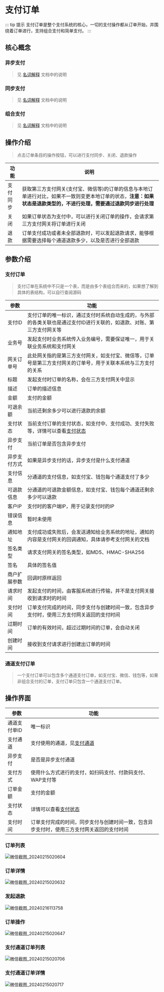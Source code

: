 # 支付订单
::: tip 提示
支付订单是整个支付系统的核心，一切的支付操作都从订单开始，并围绕着订单进行，支持组合支付和简单支付。
:::
## 核心概念

### 异步支付
> 见 [名词解释](/single/guides/overview/名词解释.md) 文档中的说明

### 同步支付
> 见 [名词解释](/single/guides/overview/名词解释.md) 文档中的说明

### 组合支付
> 见 [名词解释](/single/guides/overview/名词解释.md) 文档中的说明
## 操作介绍
> 点击订单条目的操作按钮，可以进行支付同步、关闭、退款操作

| 功能   | 说明                                                                                     |
|------|----------------------------------------------------------------------------------------|
| 支付同步 | 获取第三方支付网关(支付宝、微信等)的订单的信息与本地订单进行对比，如果不一致则变更本地订单的状态，**注意：如果状态是退款类型的，不进行处理，需要通过退款同步进行处理** |
| 关闭   | 如果订单状态为支付中，可以进行关闭订单的操作，会请求第三方支付网关将订单进行关闭                                               |
| 退款   | 订单支付成功或者未全部退款时，可以发起退款请求，能够根据需要选择每个通道退款多少，以及是否进行全部退款                                    |
## 参数介绍
### 支付订单
> 支付订单在系统中不只是一个表，而是由多个表组合而来的，如果想了解到具体的表结构，可以自行查阅源码
 
| 参数     | 功能                                                                                          |
|--------|---------------------------------------------------------------------------------------------|
| 支付ID   | 支付订单的唯一标识，通过支付时系统自动生成的，与外部的各类关联也是通过支付ID进行关联的，如退款、对账、第三方支付网关等                                |
| 业务号    | 发起支付时业务系统传入业务编号，需要保证唯一，用于关联业务系统和支付网关                                                        |
| 网关订单号  | 此处网关指的是第三方支付网关，如支付宝、微信等，订单号是第三方支付网关的订单号，用于关联本系统与三方支付的关系                                     |
| 标题     | 发起支付时订单的名称，会在三方支付网关中显示                                                                      |
| 描述     | 订单的描述信息                                                                                     |
| 金额     | 支付的金额                                                                                       |
| 可退余额   | 当前还剩余多少可以进行退款的余额                                                                            |
| 支付状态   | 当前支付订单的支付状态，如支付中、支付成功、支付失败等，详情可以查看[支付状态](/single/guides/other/常量和状态表.md#支付状态-paystatusenum) |
| 异步支付   | 当前订单是否包含异步支付                                                                                |
| 异步支付方式 | 如果是异步支付的话，异步支付是什么支付通道                                                                       |
| 支付信息   | 分通道的支付信息，如支付宝、钱包每个通道支付了多少                                                                   |
| 可退款信息  | 分通道的可退款金额信息，如支付宝、钱包每个通道还剩余多少可以退款                                                            |
| 客户IP   | 支付时的客户端IP，用于记录支付时的IP                                                                        |
| 错误信息   | 暂时未使用                                                                                       |
| 通知地址   | 支付成功或失败后，会发送通知给业务系统的地址，通知的内容是支付网关的回调通知，具体请参考支付网关的文档                                         |
| 签名类型   | 请求支付网关的签名类型，如MD5、HMAC-SHA256                                                                |
| 签名     | 具体的签名值                                                                                      |
| 商户扩展参数 | 回调时原样返回                                                                                     |
| 请求时间   | 发起支付的时间，由客服系统进行传输，并不是支付网关接收到请求时的时间                                                          |
| 支付时间   | 订单支付完成的时间，同步支付与创建时间一致，包含异步支付时，使用三方支付网关返回的支付时间                                               |
| 过期时间   | 订单的有效时间，超过过期时间的订单，会自动关闭                                                                     |
| 创建时间   | 接收到支付请求进行创建出订单的时间                                                                           |

### 通道支付订单
> 一个支付订单可以包含多个通道支付订单，如支付宝、微信、钱包等，如果非组合支付的订单，支付订单只包含一个通道支付订单。

## 操作界面

| 参数      | 功能                                                                |
|---------|-------------------------------------------------------------------|
| 通道支付单ID | 唯一标识                                                              |
| 支付通道    | 支付使用的通道，见[支付通道](/single/guides/other/常量和状态表.md#支付通道-paychannelenum) |
| 异步支付    | 是否是异步支付通道                                                         |
| 支付方式    | 使用什么方式进行的支付，如扫码支付、付款码支付、WAP支付等                                    |
| 订单金额    | 支付的金额                                                             |
| 支付状态    | 详情可以查看[支付状态](/single/guides/other/常量和状态表.md#支付状态-paystatusenum)  |
| 支付时间    | 订单支付完成的时间，同步支付与创建时间一致，包含异步支付时，使用三方支付网关返回的支付时间                     |
### 订单列表
![微信截图_20240215020604](https://jsd.cdn.zzko.cn/gh/xxm1995/picx-images-hosting@master/daxpay/微信截图_20240215020604.5d7bc6myffw.webp)
### 订单详情
![微信截图_20240215020632](https://jsd.cdn.zzko.cn/gh/xxm1995/picx-images-hosting@master/daxpay/微信截图_20240215020632.41uev4v9qeg0.webp)
### 发起退款
![微信截图_20240216113758](https://jsd.cdn.zzko.cn/gh/xxm1995/picx-images-hosting@master/daxpay/微信截图_20240216113758.5zsc1f5ab4k0.webp)
### 订单操作
![微信截图_20240215020647](https://jsd.cdn.zzko.cn/gh/xxm1995/picx-images-hosting@master/daxpay/微信截图_20240215020647.1mg6xlbtuoio.webp)
### 支付通道订单列表
![微信截图_20240215020706](https://jsd.cdn.zzko.cn/gh/xxm1995/picx-images-hosting@master/daxpay/微信截图_20240215020706.5f67lr36q2c0.webp)
### 支付通道订单详情
![微信截图_20240215020717](https://jsd.cdn.zzko.cn/gh/xxm1995/picx-images-hosting@master/daxpay/微信截图_20240215020717.7axgk5zfo340.webp)
